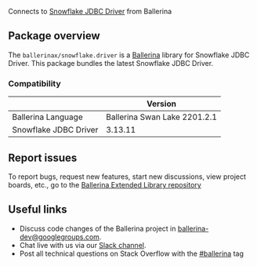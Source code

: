 Connects to [Snowflake JDBC Driver](https://docs.snowflake.com/en/user-guide/jdbc.html) from Ballerina

## Package overview
The `ballerinax/snowflake.driver` is a [Ballerina](https://ballerina.io/) library for Snowflake JDBC Driver.
This package bundles the latest Snowflake JDBC Driver.

### Compatibility
|                                   | Version                         |
|-----------------------------------|---------------------------------|
| Ballerina Language                | Ballerina Swan Lake 2201.2.1    | 
| Snowflake JDBC Driver             | 3.13.11                         |

## Report issues
To report bugs, request new features, start new discussions, view project boards, etc., go to the [Ballerina Extended Library repository](https://github.com/ballerina-platform/ballerina-extended-library)

## Useful links
- Discuss code changes of the Ballerina project in [ballerina-dev@googlegroups.com](mailto:ballerina-dev@googlegroups.com).
- Chat live with us via our [Slack channel](https://ballerina.io/community/slack/).
- Post all technical questions on Stack Overflow with the [#ballerina](https://stackoverflow.com/questions/tagged/ballerina) tag
